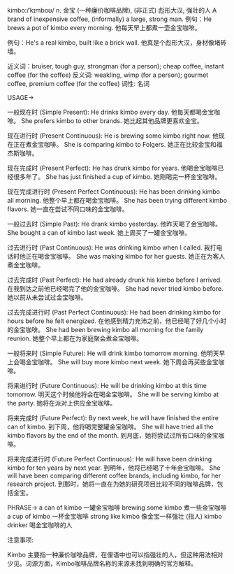 kimbo:/ˈkɪmboʊ/
n.
金宝 (一种廉价咖啡品牌),  (非正式)  彪形大汉,  强壮的人
A brand of inexpensive coffee, (informally) a large, strong man.
例句：He brews a pot of kimbo every morning. 他每天早上都煮一壶金宝咖啡。

例句：He's a real kimbo, built like a brick wall. 他真是个彪形大汉，身材像堵砖墙。

近义词：bruiser, tough guy, strongman (for a person); cheap coffee, instant coffee (for the coffee)
反义词: weakling, wimp (for a person); gourmet coffee, premium coffee (for the coffee)
词性: 名词


USAGE->

一般现在时 (Simple Present):
He drinks kimbo every day.  他每天都喝金宝咖啡。
She prefers kimbo to other brands. 她比起其他品牌更喜欢金宝。

现在进行时 (Present Continuous):
He is brewing some kimbo right now. 他现在正在煮金宝咖啡。
She is comparing kimbo to Folgers. 她正在比较金宝和福杰斯咖啡。

现在完成时 (Present Perfect):
He has drunk kimbo for years. 他喝金宝咖啡已经很多年了。
She has just finished a cup of kimbo. 她刚喝完一杯金宝咖啡。

现在完成进行时 (Present Perfect Continuous):
He has been drinking kimbo all morning. 他整个早上都在喝金宝咖啡。
She has been trying different kimbo flavors. 她一直在尝试不同口味的金宝咖啡。


一般过去时 (Simple Past):
He drank kimbo yesterday. 他昨天喝了金宝咖啡。
She bought a can of kimbo last week. 她上周买了一罐金宝咖啡。

过去进行时 (Past Continuous):
He was drinking kimbo when I called. 我打电话时他正在喝金宝咖啡。
She was making kimbo for her guests. 她正在为客人煮金宝咖啡。

过去完成时 (Past Perfect):
He had already drunk his kimbo before I arrived. 在我到达之前他已经喝完了他的金宝咖啡。
She had never tried kimbo before. 她以前从未尝试过金宝咖啡。

过去完成进行时 (Past Perfect Continuous):
He had been drinking kimbo for hours before he felt energized.  在他感到精力充沛之前，他已经喝了好几个小时的金宝咖啡。
She had been brewing kimbo all morning for the family reunion. 她整个早上都在为家庭聚会煮金宝咖啡。

一般将来时 (Simple Future):
He will drink kimbo tomorrow morning. 他明天早上会喝金宝咖啡。
She will buy more kimbo next week. 她下周会再买些金宝咖啡。

将来进行时 (Future Continuous):
He will be drinking kimbo at this time tomorrow. 明天这个时候他将会在喝金宝咖啡。
She will be serving kimbo at the party.  她将在派对上供应金宝咖啡。

将来完成时 (Future Perfect):
By next week, he will have finished the entire can of kimbo. 到下周，他将喝完整罐金宝咖啡。
She will have tried all the kimbo flavors by the end of the month. 到月底，她将尝试过所有口味的金宝咖啡。

将来完成进行时 (Future Perfect Continuous):
He will have been drinking kimbo for ten years by next year. 到明年，他将已经喝了十年金宝咖啡。
She will have been comparing different coffee brands, including kimbo, for her research project.  到那时，她将一直在为她的研究项目比较不同的咖啡品牌，包括金宝。


PHRASE->
a can of kimbo  一罐金宝咖啡
brewing some kimbo  煮一些金宝咖啡
a cup of kimbo  一杯金宝咖啡
strong like kimbo  像金宝一样强壮 (指人)
kimbo drinker  喝金宝咖啡的人


注意事项:

Kimbo 主要指一种廉价咖啡品牌，在俚语中也可以指强壮的人，但这种用法相对少见。词源方面，Kimbo咖啡品牌名称的来源未找到明确的官方解释。


